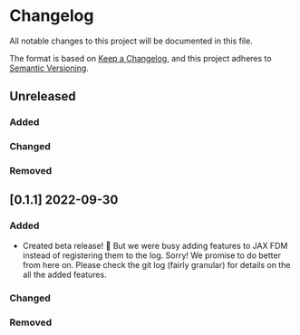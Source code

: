 # Changelog

All notable changes to this project will be documented in this file.

The format is based on [Keep a Changelog](https://keepachangelog.com/en/1.0.0/),
and this project adheres to [Semantic Versioning](https://semver.org/spec/v2.0.0.html).

## Unreleased

### Added

### Changed

### Removed


## [0.1.1] 2022-09-30

### Added

- Created beta release! 🎉 But we were busy adding features to JAX FDM instead of registering them to the log. Sorry! We promise to do better from here on. Please check the git log (fairly granular) for details on the all the added features.

### Changed

### Removed

